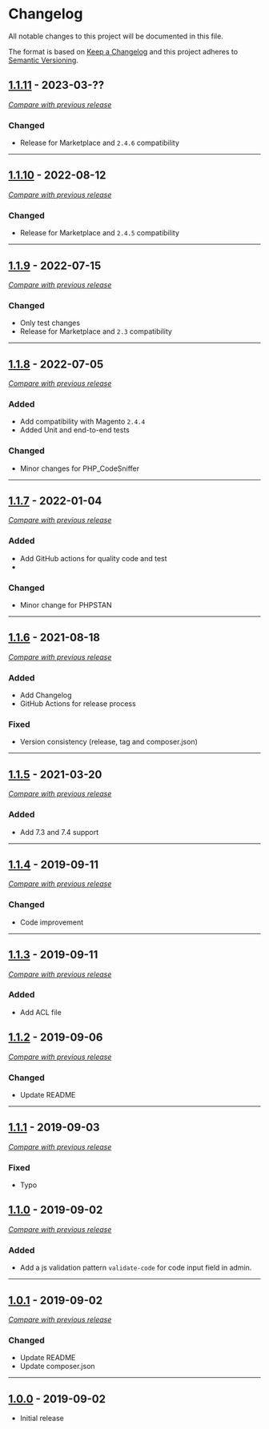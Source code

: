 # Changelog
All notable changes to this project will be documented in this file.

The format is based on [Keep a Changelog](https://keepachangelog.com/en/1.0.0/)
and this project adheres to [Semantic Versioning](https://semver.org/spec/v2.0.0.html).


## [1.1.11](https://github.com/julienloizelet/magento2-category-code/releases/tag/v1.1.11) - 2023-03-??
[_Compare with previous release_](https://github.com/julienloizelet/magento2-category-code/compare/v1.1.10...v1.1.11)

### Changed
- Release for Marketplace and `2.4.6` compatibility

---

## [1.1.10](https://github.com/julienloizelet/magento2-category-code/releases/tag/v1.1.10) - 2022-08-12
[_Compare with previous release_](https://github.com/julienloizelet/magento2-category-code/compare/v1.1.9...v1.1.10)

### Changed
- Release for Marketplace and `2.4.5` compatibility

---

## [1.1.9](https://github.com/julienloizelet/magento2-category-code/releases/tag/v1.1.9) - 2022-07-15
[_Compare with previous release_](https://github.com/julienloizelet/magento2-category-code/compare/v1.1.8...v1.1.9)

### Changed
- Only test changes
- Release for Marketplace and `2.3` compatibility 

---

## [1.1.8](https://github.com/julienloizelet/magento2-category-code/releases/tag/v1.1.8) - 2022-07-05
[_Compare with previous release_](https://github.com/julienloizelet/magento2-category-code/compare/v1.1.7...v1.1.8)

### Added
- Add compatibility with Magento `2.4.4`
- Added Unit and end-to-end tests
### Changed
- Minor changes for PHP_CodeSniffer

---

## [1.1.7](https://github.com/julienloizelet/magento2-category-code/releases/tag/v1.1.7) - 2022-01-04
[_Compare with previous release_](https://github.com/julienloizelet/magento2-category-code/compare/v1.1.6...v1.1.7)

### Added
- Add GitHub actions for quality code and test
- 
### Changed
- Minor change for PHPSTAN

---

## [1.1.6](https://github.com/julienloizelet/magento2-category-code/releases/tag/v1.1.6) - 2021-08-18
[_Compare with previous release_](https://github.com/julienloizelet/magento2-category-code/compare/v1.1.5...v1.1.6)

### Added
- Add Changelog
- GitHub Actions for release process

### Fixed
- Version consistency (release, tag and composer.json)

---

## [1.1.5](https://github.com/julienloizelet/magento2-category-code/releases/tag/v1.1.5) - 2021-03-20
[_Compare with previous release_](https://github.com/julienloizelet/magento2-category-code/compare/v1.1.4...v1.1.5)

### Added
- Add 7.3 and 7.4 support

---

## [1.1.4](https://github.com/julienloizelet/magento2-category-code/releases/tag/v1.1.4) - 2019-09-11
[_Compare with previous release_](https://github.com/julienloizelet/magento2-category-code/compare/v1.1.3...v1.1.4)

### Changed
- Code improvement

---

## [1.1.3](https://github.com/julienloizelet/magento2-category-code/releases/tag/v1.1.3) - 2019-09-11
[_Compare with previous release_](https://github.com/julienloizelet/magento2-category-code/compare/v1.1.2...v1.1.3)

### Added
- Add ACL file

## [1.1.2](https://github.com/julienloizelet/magento2-category-code/releases/tag/v1.1.2) - 2019-09-06
[_Compare with previous release_](https://github.com/julienloizelet/magento2-category-code/compare/v1.1.1...v1.1.2)

### Changed
- Update README

---

## [1.1.1](https://github.com/julienloizelet/magento2-category-code/releases/tag/v1.1.1) - 2019-09-03
[_Compare with previous release_](https://github.com/julienloizelet/magento2-category-code/compare/v1.1.0...v1.1.1)

### Fixed
- Typo

## [1.1.0](https://github.com/julienloizelet/magento2-category-code/releases/tag/v1.1.0) - 2019-09-02
[_Compare with previous release_](https://github.com/julienloizelet/magento2-category-code/compare/v1.0.1...v1.1.0)

### Added
- Add a js validation pattern `validate-code` for code input field in admin.

---

## [1.0.1](https://github.com/julienloizelet/magento2-category-code/releases/tag/v1.0.1) - 2019-09-02
[_Compare with previous release_](https://github.com/julienloizelet/magento2-category-code/compare/v1.0.1...v1.0.1)

### Changed
- Update README
- Update composer.json

---

## [1.0.0](https://github.com/julienloizelet/magento2-category-code/releases/tag/v1.0.0) - 2019-09-02

- Initial release
